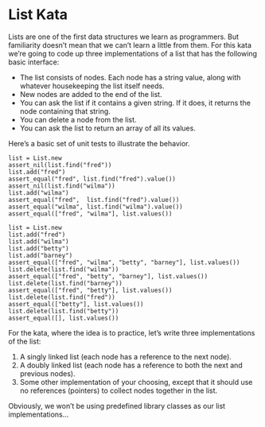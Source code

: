 # List Kata

Lists are one of the first data structures we learn as programmers. But familiarity doesn’t mean that we can’t learn a little from them.
For this kata we’re going to code up three implementations of a list that has the following basic interface:

 * The list consists of nodes. Each node has a string value, along with whatever housekeeping the list itself needs.
 * New nodes are added to the end of the list.
 * You can ask the list if it contains a given string. If it does, it returns the node containing that string.
 * You can delete a node from the list.
 * You can ask the list to return an array of all its values.

Here’s a basic set of unit tests to illustrate the behavior.

    list = List.new
    assert_nil(list.find("fred"))
    list.add("fred")
    assert_equal("fred", list.find("fred").value())
    assert_nil(list.find("wilma"))
    list.add("wilma")
    assert_equal("fred",  list.find("fred").value())
    assert_equal("wilma", list.find("wilma").value())
    assert_equal(["fred", "wilma"], list.values())

    list = List.new
    list.add("fred")
    list.add("wilma")
    list.add("betty")
    list.add("barney")
    assert_equal(["fred", "wilma", "betty", "barney"], list.values())
    list.delete(list.find("wilma"))
    assert_equal(["fred", "betty", "barney"], list.values())
    list.delete(list.find("barney"))
    assert_equal(["fred", "betty"], list.values())
    list.delete(list.find("fred"))
    assert_equal(["betty"], list.values())
    list.delete(list.find("betty"))
    assert_equal([], list.values())

For the kata, where the idea is to practice, let’s write three implementations of the list:

 1. A singly linked list (each node has a reference to the next node).
 2. A doubly linked list (each node has a reference to both the next and previous nodes).
 3. Some other implementation of your choosing, except that it should use no references (pointers) to collect nodes together in the list.

Obviously, we won’t be using predefined library classes as our list implementations…
